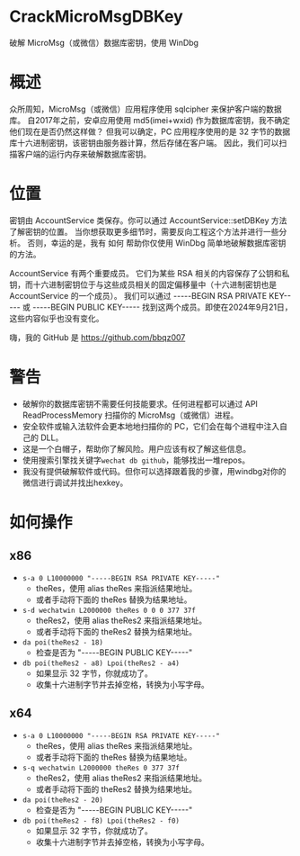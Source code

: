 # CrackMicroMsgDBKey
破解 MicroMsg（或微信）数据库密钥，使用 WinDbg

# 概述
众所周知，MicroMsg（或微信）应用程序使用 sqlcipher 来保护客户端的数据库。
自2017年之前，安卓应用使用 md5(imei+wxid) 作为数据库密钥，我不确定他们现在是否仍然这样做？
但我可以确定，PC 应用程序使用的是 32 字节的数据库十六进制密钥，该密钥由服务器计算，然后存储在客户端。
因此，我们可以扫描客户端的运行内存来破解数据库密钥。

# 位置
密钥由 AccountService 类保存。你可以通过 AccountService::setDBKey 方法了解密钥的位置。
当你想获取更多细节时，需要反向工程这个方法并进行一些分析。
否则，幸运的是，我有 如何 帮助你仅使用 WinDbg 简单地破解数据库密钥的方法。

AccountService 有两个重要成员。
它们为某些 RSA 相关的内容保存了公钥和私钥，而十六进制密钥位于与这些成员相关的固定偏移量中（十六进制密钥也是 AccountService 的一个成员）。
我们可以通过 -----BEGIN RSA PRIVATE KEY----- 或 -----BEGIN PUBLIC KEY----- 找到这两个成员。即使在2024年9月21日，这些内容似乎也没有变化。

嗨，我的 GitHub 是 https://github.com/bbqz007

# 警告
* 破解你的数据库密钥不需要任何技能要求。任何进程都可以通过 API ReadProcessMemory 扫描你的 MicroMsg（或微信）进程。
* 安全软件或输入法软件会更本地地扫描你的 PC，它们会在每个进程中注入自己的 DLL。
* 这是一个白帽子，帮助你了解风险。用户应该有权了解这些信息。
* 使用搜索引擎找关键字`wechat db github`，能够找出一堆repos。
* 我没有提供破解软件或代码。但你可以选择跟着我的步骤，用windbg对你的微信进行调试并找出hexkey。

# 如何操作
## x86
* `s-a 0 L10000000 "-----BEGIN RSA PRIVATE KEY-----"`
  * theRes，使用 alias theRes 来指派结果地址。
  * 或者手动将下面的 theRes 替换为结果地址。
* `s-d wechatwin L2000000 theRes 0 0 0 377 37f`
  * theRes2，使用 alias theRes2 来指派结果地址。
  * 或者手动将下面的 theRes2 替换为结果地址。
* `da poi(theRes2 - 18)`
  * 检查是否为 "-----BEGIN PUBLIC KEY-----"
* `db poi(theRes2 - a8) Lpoi(theRes2 - a4)`
  * 如果显示 32 字节，你就成功了。
  * 收集十六进制字节并去掉空格，转换为小写字母。
 
## x64
* `s-a 0 L10000000 "-----BEGIN RSA PRIVATE KEY-----"`
  * theRes，使用 alias theRes 来指派结果地址。
  * 或者手动将下面的 theRes 替换为结果地址。
* `s-q wechatwin L2000000 theRes 0 377 37f`
  * theRes2，使用 alias theRes2 来指派结果地址。
  * 或者手动将下面的 theRes2 替换为结果地址。
* `da poi(theRes2 - 20)`
  * 检查是否为 "-----BEGIN PUBLIC KEY-----"
* `db poi(theRes2 - f8) Lpoi(theRes2 - f0)`
  * 如果显示 32 字节，你就成功了。
  * 收集十六进制字节并去掉空格，转换为小写字母。
 
